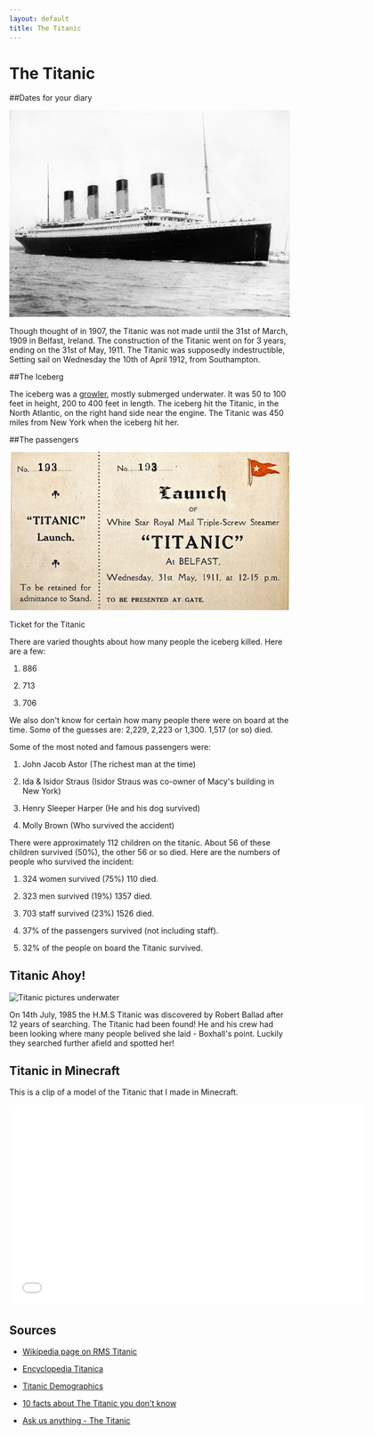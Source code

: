 ```yaml
---
layout: default
title: The Titanic
---
```


# The Titanic

##Dates for your diary

![The Titanic](images/titanic/RMS_Titanic_3.jpg)

Though thought of in 1907, the Titanic was not made until the 31st of March, 1909 in Belfast, Ireland. The construction of the Titanic went on for 3 years, ending on the 31st of May, 1911. The Titanic was supposedly indestructible, Setting sail on Wednesday the 10th of April 1912, from Southampton. 

##The Iceberg
 
The iceberg was a [growler](http://www.athropolis.com/arctic-facts/fact-bergy-bits.htm), mostly submerged underwater. It was 50 to 100 feet in height, 200 to 400 feet in length. The iceberg hit the Titanic, in the North Atlantic, on the right hand side near the engine. The Titanic was 450 miles from New York when the iceberg hit her.

##The passengers

![Ticket for the Titanic](images/titanic/546249-titanic-auction.jpg)

 Ticket for the Titanic

There are varied thoughts about how many people the iceberg killed. Here are a few:

1. 886
 
2. 713

3. 706

We also don't know for certain how many people there were on board at the time. Some of the guesses are: 2,229, 2,223 or 1,300. 1,517 (or so) died.

Some of the most noted and famous passengers were:

1. John Jacob Astor (The richest man at the time)

2. Ida & Isidor Straus (Isidor Straus was co-owner of Macy's building in New York)

3. Henry Sleeper Harper  (He and his dog survived)

4. Molly Brown (Who survived the accident)  

There were approximately 112 children on the titanic. About 56 of these children survived (50%), the other 56 or so died. Here are the numbers of people who survived the incident:

1. 324 women survived (75%) 110 died.

2. 323 men survived (19%) 1357 died.

3. 703 staff survived (23%) 1526 died.

4.  37% of the passengers survived (not including staff).  
  
5.  32% of the people on board the Titanic survived.

## Titanic Ahoy!

![Titanic pictures underwater](http://3.bp.blogspot.com/-nGyZ6iLCO4s/T6JZVny2IoI/AAAAAAAAAJ8/HsSA1eUDcNU/s1600/07.jpg)

On 14th July, 1985 the H.M.S Titanic was discovered by Robert Ballad after 12 years of searching. The Titanic had been found! He and his crew had been looking where many people belived she laid - Boxhall's point. Luckily they searched further afield and spotted her!  

## Titanic in Minecraft

This is a clip of a model of the Titanic that I made in Minecraft.

<iframe width="640" height="360" src="//www.youtube-nocookie.com/embed/82wAnygPu3c?rel=0" frameborder="0" allowfullscreen></iframe>

## Sources

 * [Wikipedia page on RMS Titanic](http://en.wikipedia.org/wiki/RMS_Titanic)
 
 * [Encyclopedia Titanica](http://www.encyclopedia-titanica.org/)
 
 * [Titanic Demographics](http://www.icyousee.org/titanic.html)
 
 * [10 facts about The Titanic you don't know](http://history1900s.about.com/od/1910s/a/titanicfacts.htm)
 
 * [Ask us anything - The Titanic](http://wiki.answers.com/Q/Who_was_the_passengers_on_the_Titanic)
